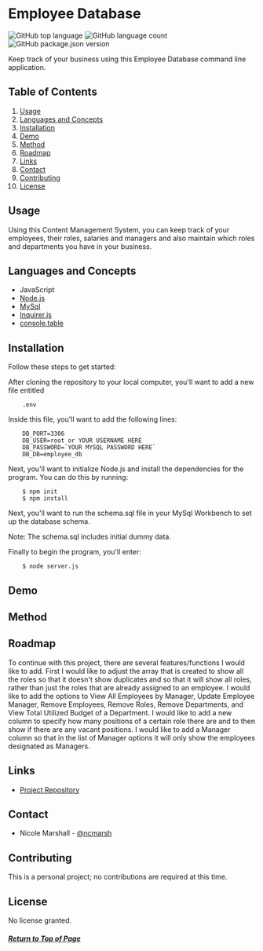 # Employee Database

![GitHub top language](https://img.shields.io/github/languages/top/ncmarsh/employee_database)
![GitHub language count](https://img.shields.io/github/languages/count/ncmarsh/employee_database)
![GitHub package.json version](https://img.shields.io/github/package-json/v/ncmarsh/employee_database)

Keep track of your business using this Employee Database command line application.

## Table of Contents

1. [Usage](#Usage)
1. [Languages and Concepts](#Languages-and-Concepts)
1. [Installation](#Installation)
1. [Demo](#Demo)
1. [Method](#Method)
1. [Roadmap](#Roadmap)
1. [Links](#Links)
1. [Contact](#Contact)
1. [Contributing](#Contributing)
1. [License](#License)

## Usage

Using this Content Management System, you can keep track of your employees, their roles, salaries and managers and also maintain which roles and departments you have in your business.

## Languages and Concepts

- JavaScript
- [Node.js](https://nodejs.org/en/)
- [MySql](https://www.npmjs.com/package/mysql)
- [Inquirer.js](https://www.npmjs.com/package/inquirer)
- [console.table](https://www.npmjs.com/package/console.table)

## Installation

Follow these steps to get started:

After cloning the repository to your local computer, you'll want to add a new file entitled

        .env

Inside this file, you'll want to add the following lines:

        DB_PORT=3306
        DB_USER=root or YOUR USERNAME HERE
        DB_PASSWORD=`YOUR MYSQL PASSWORD HERE`
        DB_DB=employee_db

Next, you'll want to initialize Node.js and install the dependencies for the program. You can do this by running:

        $ npm init
        $ npm install

Next, you'll want to run the schema.sql file in your MySql Workbench to set up the database schema. 

Note: The schema.sql includes initial dummy data.

Finally to begin the program, you'll enter:

        $ node server.js

## Demo



## Method



## Roadmap

To continue with this project, there are several features/functions I would like to add. First I would like to adjust the array that is created to show all the roles so that it doesn't show duplicates and so that it will show all roles, rather than just the roles that are already assigned to an employee. I would like to add the options to View All Employees by Manager, Update Employee Manager, Remove Employees, Remove Roles, Remove Departments, and View Total Utilized Budget of a Department. I would like to add a new column to specify how many positions of a certain role there are and to then show if there are any vacant positions. I would like to add a Manager column so that in the list of Manager options it will only show the employees designated as Managers.

## Links

- [Project Repository](https://github.com/ncmarsh/employee_database)

## Contact

- Nicole Marshall - [@ncmarsh](https://github.com/ncmarsh)

## Contributing

This is a personal project; no contributions are required at this time.

## License

No license granted.

##### [Return to Top of Page](#Employee-Database)